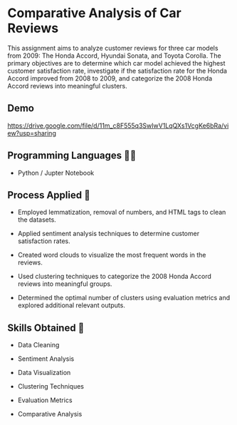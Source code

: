 
# Comparative Analysis of Car Reviews

This assignment aims to analyze customer reviews for three car models from 2009: The Honda Accord, Hyundai Sonata, and Toyota Corolla. The primary objectives are to determine which car model achieved the highest customer satisfaction rate, investigate if the satisfaction rate for the Honda Accord improved from 2008 to 2009, and categorize the 2008 Honda Accord reviews into meaningful clusters.
## Demo

https://drive.google.com/file/d/11m_c8F555q3SwIwV1LqQXs1VcgKe6bRa/view?usp=sharing

## Programming Languages 👨‍💻

- Python / Jupter Notebook

## Process Applied 📜


- Employed lemmatization, removal of numbers, and HTML tags to clean the datasets.

- Applied sentiment analysis techniques to determine customer satisfaction rates.

- Created word clouds to visualize the most frequent words in the reviews.

- Used clustering techniques to categorize the 2008 Honda Accord reviews into meaningful groups.

- Determined the optimal number of clusters using evaluation metrics and explored additional relevant outputs.

## Skills Obtained 🔑

- Data Cleaning

- Sentiment Analysis

- Data Visualization

- Clustering Techniques

- Evaluation Metrics

- Comparative Analysis

